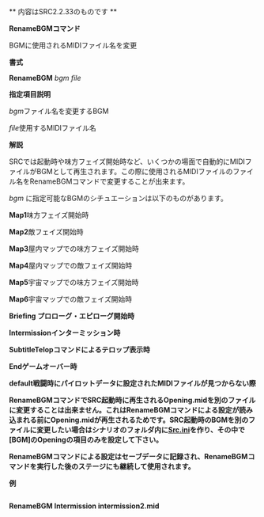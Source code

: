 ** 内容はSRC2.2.33のものです **

**RenameBGMコマンド**

BGMに使用されるMIDIファイル名を変更

**書式**

**RenameBGM** *bgm file*

**指定項目説明**

*bgm*ファイル名を変更するBGM

*file*使用するMIDIファイル名

**解説**

SRCでは起動時や味方フェイズ開始時など、いくつかの場面で自動的にMIDIファイルがBGMとして再生されます。この際に使用されるMIDIファイルのファイル名をRenameBGMコマンドで変更することが出来ます。

*bgm* に指定可能なBGMのシチュエーションは以下のものがあります。

**Map1**味方フェイズ開始時

**Map2**敵フェイズ開始時

**Map3**屋内マップでの味方フェイズ開始時

**Map4**屋内マップでの敵フェイズ開始時

**Map5**宇宙マップでの味方フェイズ開始時

**Map6**宇宙マップでの敵フェイズ開始時

**Briefing プロローグ・エピローグ開始時**

**Intermissionインターミッション時**

**SubtitleTelopコマンドによるテロップ表示時**

**Endゲームオーバー時**

**default戦闘時にパイロットデータに設定されたMIDIファイルが見つからない際**

**RenameBGMコマンドでSRC起動時に再生されるOpening.midを別のファイルに変更することは出来ません。これはRenameBGMコマンドによる設定が読み込まれる前にOpening.midが再生されるためです。SRC起動時のBGMを別のファイルに変更したい場合はシナリオのフォルダ内に[Src.ini](設定変更.md)を作り、その中で[BGM]のOpeningの項目のみを設定して下さい。**

**RenameBGMコマンドによる設定はセーブデータに記録され、RenameBGMコマンドを実行した後のステージにも継続して使用されます。**

**例**
```sh
```

**RenameBGM Intermission intermission2.mid**
